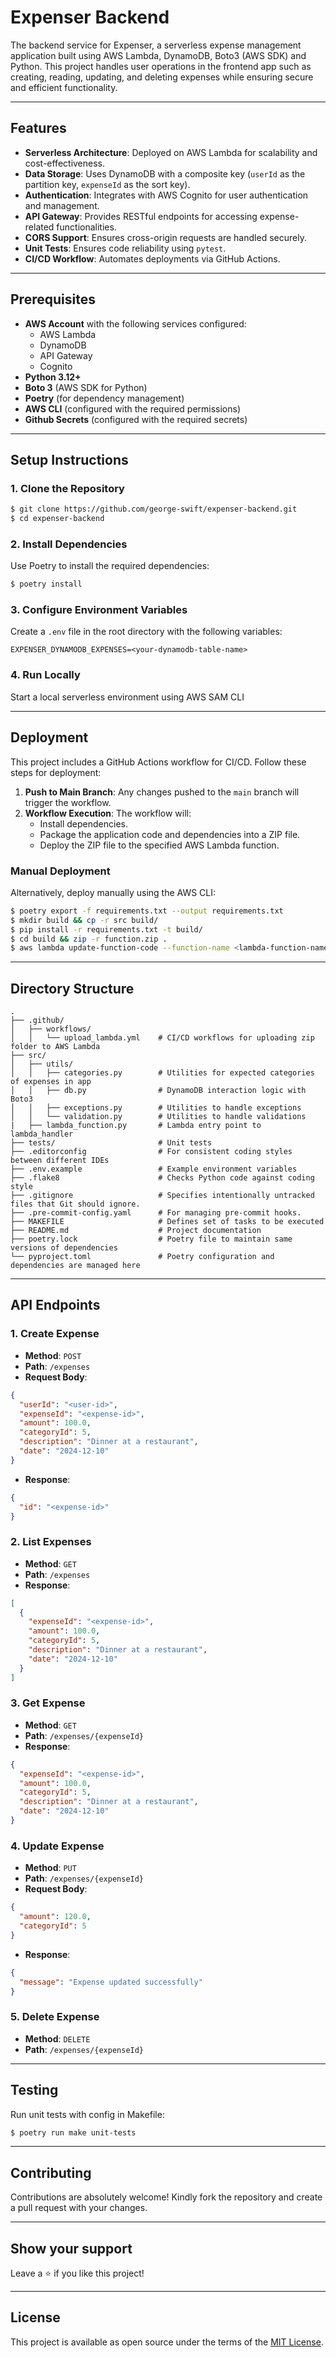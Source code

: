 # Expenser Backend

The backend service for Expenser, a serverless expense management application built using AWS Lambda, DynamoDB, Boto3 (AWS SDK) and Python. This project handles user operations in the frontend app such as creating, reading, updating, and deleting expenses while ensuring secure and efficient functionality.

---

## Features

- **Serverless Architecture**: Deployed on AWS Lambda for scalability and cost-effectiveness.
- **Data Storage**: Uses DynamoDB with a composite key (`userId` as the partition key, `expenseId` as the sort key).
- **Authentication**: Integrates with AWS Cognito for user authentication and management.
- **API Gateway**: Provides RESTful endpoints for accessing expense-related functionalities.
- **CORS Support**: Ensures cross-origin requests are handled securely.
- **Unit Tests**: Ensures code reliability using `pytest`.
- **CI/CD Workflow**: Automates deployments via GitHub Actions.

---

## Prerequisites

- **AWS Account** with the following services configured:
  - AWS Lambda
  - DynamoDB
  - API Gateway
  - Cognito
- **Python 3.12+**
- **Boto 3** (AWS SDK for Python)
- **Poetry** (for dependency management)
- **AWS CLI** (configured with the required permissions)
- **Github Secrets** (configured with the required secrets)

---

## Setup Instructions

### 1. Clone the Repository

```bash
$ git clone https://github.com/george-swift/expenser-backend.git
$ cd expenser-backend
```

### 2. Install Dependencies

Use Poetry to install the required dependencies:

```bash
$ poetry install
```

### 3. Configure Environment Variables

Create a `.env` file in the root directory with the following variables:

```
EXPENSER_DYNAMODB_EXPENSES=<your-dynamodb-table-name>
```

### 4. Run Locally

Start a local serverless environment using AWS SAM CLI

---

## Deployment

This project includes a GitHub Actions workflow for CI/CD. Follow these steps for deployment:

1. **Push to Main Branch**: Any changes pushed to the `main` branch will trigger the workflow.
2. **Workflow Execution**: The workflow will:
   - Install dependencies.
   - Package the application code and dependencies into a ZIP file.
   - Deploy the ZIP file to the specified AWS Lambda function.

### Manual Deployment

Alternatively, deploy manually using the AWS CLI:

```bash
$ poetry export -f requirements.txt --output requirements.txt
$ mkdir build && cp -r src build/
$ pip install -r requirements.txt -t build/
$ cd build && zip -r function.zip .
$ aws lambda update-function-code --function-name <lambda-function-name> --zip-file fileb://function.zip
```

---

## Directory Structure

```
.
├── .github/
│   ├── workflows/
│   │   └── upload_lambda.yml    # CI/CD workflows for uploading zip folder to AWS Lambda
├── src/
│   ├── utils/
│   │   ├── categories.py        # Utilities for expected categories of expenses in app
│   │   ├── db.py                # DynamoDB interaction logic with Boto3
│   │   ├── exceptions.py        # Utilities to handle exceptions
│   │   └── validation.py        # Utilities to handle validations
|   ├── lambda_function.py       # Lambda entry point to lambda_handler
├── tests/                       # Unit tests
├── .editorconfig                # For consistent coding styles between different IDEs
├── .env.example                 # Example environment variables
├── .flake8                      # Checks Python code against coding style
├── .gitignore                   # Specifies intentionally untracked files that Git should ignore.
├── .pre-commit-config.yaml      # For managing pre-commit hooks.
├── MAKEFILE                     # Defines set of tasks to be executed
├── README.md                    # Project documentation
├── poetry.lock                  # Poetry file to maintain same versions of dependencies
└── pyproject.toml               # Poetry configuration and dependencies are managed here
```

---

## API Endpoints

### 1. **Create Expense**

- **Method**: `POST`
- **Path**: `/expenses`
- **Request Body**:

```json
{
  "userId": "<user-id>",
  "expenseId": "<expense-id>",
  "amount": 100.0,
  "categoryId": 5,
  "description": "Dinner at a restaurant",
  "date": "2024-12-10"
}
```

- **Response**:

```json
{
  "id": "<expense-id>"
}
```

### 2. **List Expenses**

- **Method**: `GET`
- **Path**: `/expenses`
- **Response**:

```json
[
  {
    "expenseId": "<expense-id>",
    "amount": 100.0,
    "categoryId": 5,
    "description": "Dinner at a restaurant",
    "date": "2024-12-10"
  }
]
```

### 3. **Get Expense**

- **Method**: `GET`
- **Path**: `/expenses/{expenseId}`
- **Response**:

```json
{
  "expenseId": "<expense-id>",
  "amount": 100.0,
  "categoryId": 5,
  "description": "Dinner at a restaurant",
  "date": "2024-12-10"
}
```

### 4. **Update Expense**

- **Method**: `PUT`
- **Path**: `/expenses/{expenseId}`
- **Request Body**:

```json
{
  "amount": 120.0,
  "categoryId": 5
}
```

- **Response**:

```json
{
  "message": "Expense updated successfully"
}
```

### 5. **Delete Expense**

- **Method**: `DELETE`
- **Path**: `/expenses/{expenseId}`

---

## Testing

Run unit tests with config in Makefile:

```bash
$ poetry run make unit-tests
```

---

## Contributing

Contributions are absolutely welcome! Kindly fork the repository and create a pull request with your changes.

---

## Show your support

Leave a ⭐️ if you like this project!

---

## License

This project is available as open source under the terms of the [MIT License](https://opensource.org/licenses/MIT).
